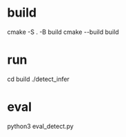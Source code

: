# build
cmake -S . -B build
cmake --build build

# run
cd build
./detect_infer

# eval
python3 eval_detect.py 

